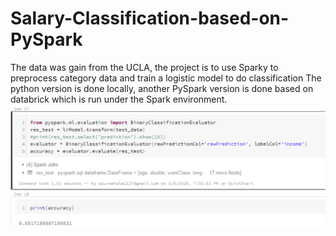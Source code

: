 # Salary-Classification-based-on-PySpark
The data was gain from the UCLA, the project is to use Sparky to preprocess category data and train a logistic model to do classification
The python version is done locally, another PySpark version is done based on databrick which is run under the Spark environment.
![image of result](https://github.com/Azure-Whale/Salary-Classification-based-on-PySpark/blob/master/Result.png)
